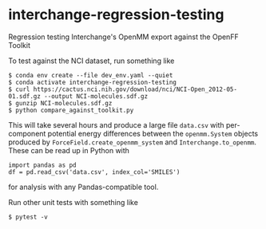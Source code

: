 # interchange-regression-testing
Regression testing Interchange's OpenMM export against the OpenFF Toolkit

To test against the NCI dataset, run something like
```shell
$ conda env create --file dev_env.yaml --quiet
$ conda activate interchange-regression-testing
$ curl https://cactus.nci.nih.gov/download/nci/NCI-Open_2012-05-01.sdf.gz --output NCI-molecules.sdf.gz
$ gunzip NCI-molecules.sdf.gz
$ python compare_against_toolkit.py
```

This will take several hours and produce a large file `data.csv` with per-component potential energy
differences between the `openmm.System` objects produced by `ForceField.create_openmm_system` and
`Interchange.to_openmm`. These can be read up in Python with

```python3
import pandas as pd
df = pd.read_csv('data.csv', index_col='SMILES')
```

for analysis with any Pandas-compatible tool.

Run other unit tests with something like
```
$ pytest -v
```
